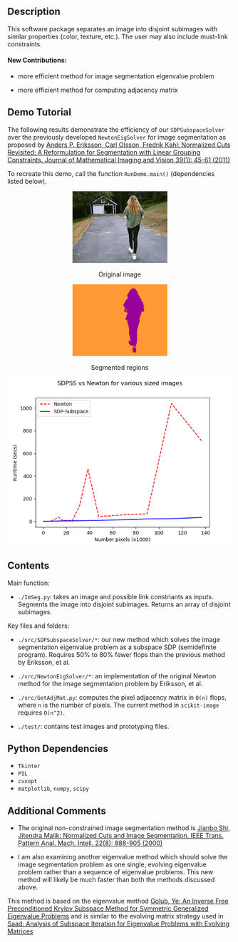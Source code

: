 Description
-----------
This software package separates an image into disjoint subimages with similar properties (color, texture, etc.). The user may also include must-link constraints.

#### New Contributions:

* more efficient method for image segmentation eigenvalue problem

* more efficient method for computing adjacency matrix


Demo Tutorial
-------------

The following results demonstrate the efficiency of our `SDPSubspaceSolver` over the previously developed `NewtonEigSolver` for image segmentation as proposed by [Anders P. Eriksson, Carl Olsson, Fredrik Kahl:
Normalized Cuts Revisited: A Reformulation for Segmentation with Linear Grouping Constraints. Journal of Mathematical Imaging and Vision 39(1): 45-61 (2011)](http://www2.maths.lth.se/vision/publdb/reports/pdf/eriksson-olsson-etal-jmiv-10.pdf)

To recreate this demo, call the function `RunDemo.main()` (dependencies listed below). 

<p align="center"> 
<img src="person_walking_small.jpg">
</p>
<p align="center">
Original image
</p>

<p align="center">
<img src="person_walking_seg.png">
</p>
<p align="center">
Segmented regions
</p>


<p align="center">
<img src="demo_fig1.png">
</p>
<p align="center">
</p>





Contents
--------

Main function:

* `./ImSeg.py`: takes an image and possible link constriants as inputs. Segments the image into disjoint subimages. Returns an array of disjoint subimages.

Key files and folders:

* `./src/SDPSubspaceSolver/*`: our new method which solves the image segmentation eigenvalue problem as a subspace SDP (semidefinite program).  Requires 50% to 80% fewer flops than the previous method by Eriksson, et al.

* `./src/NewtonEigSolver/*`: an implementation of the original Newton method for the image segmentation problem by Eriksson, et al.

* `./src/GetAdjMat.py`: computes the pixel adjacency matrix in `O(n)` flops, where `n` is the number of pixels.  The current method in `scikit-image` requires `O(n^2)`.

* `./test/`: contains test images and prototyping files.


Python Dependencies
-------------------
* `Tkinter`
* `PIL`
* `cvxopt`
* `matplotlib`, `numpy`, `scipy`


Additional Comments
-------------------

* The original non-constrained image segmentation method is [Jianbo Shi, Jitendra Malik:
Normalized Cuts and Image Segmentation. IEEE Trans. Pattern Anal. Mach. Intell. 22(8): 888-905 (2000)](https://www2.eecs.berkeley.edu/Research/Projects/CS/vision/grouping/papers/sm_pami00.pdf)

* I am also examining another eigenvalue method which should solve the image segmentation problem as one single, evolving eigenvalue problem rather than a sequence of eigenvalue problems.  This new method will likely be much faster than both the methods discussed above.

This method is based on the eigenvalue method [Golub, Ye: An Inverse Free Preconditioned Krylov Subspace Method for Symmetric Generalized Eigenvalue Problems](https://epubs.siam.org/doi/abs/10.1137/S1064827500382579) and is similar to the evolving matrix strategy used in [Saad: Analysis of Subspace Iteration for Eigenvalue Problems with Evolving Matrices](https://www-users.cs.umn.edu/~saad/PDF/ys-2014-1.pdf)



